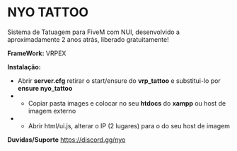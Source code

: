 # NYO TATTOO
Sistema de Tatuagem para FiveM com NUI, desenvolvido a aproximadamente 2 anos atrás, liberado gratuitamente!

**FrameWork:** VRPEX

**Instalação:** 
* Abrir **server.cfg** retirar o start/ensure do **vrp_tattoo** e substitui-lo por **ensure nyo_tattoo**
* * Copiar pasta images e colocar no seu **htdocs** do **xampp** ou host de imagem externo
* * Abrir html/ui.js, alterar o IP (2 lugares) para o do seu host de imagem

**Duvidas/Suporte**
https://discord.gg/nyo

